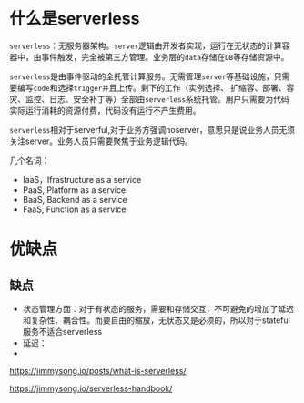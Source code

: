 # 什么是serverless
`serverless`：无服务器架构。`server`逻辑由开发者实现，运行在无状态的计算容器中，由事件触发，完全被第三方管理。业务层的`data`存储在`DB`等存储资源中。

`serverless`是由事件驱动的全托管计算服务。无需管理`server`等基础设施，只需要编写`code`和选择`trigger并`且上传。剩下的工作（实例选择、 扩缩容、部署、容灾、监控、日志、安全补丁等）全部由`serverless`系统托管。用户只需要为代码实际运行消耗的资源付费，代码没有运行不产生费用。

`serverless`相对于serverful,对于业务方强调noserver，意思只是说业务人员无须关注server。业务人员只需要聚焦于业务逻辑代码。

几个名词：
+ IaaS，Ifrastructure as a service
+ PaaS, Platform as a service
+ BaaS, Backend as a service
+ FaaS, Function as a service

# 优缺点

## 缺点
+ 状态管理方面：对于有状态的服务，需要和存储交互，不可避免的增加了延迟和复杂性、耦合性。而要自由的缩放，无状态又是必须的，所以对于stateful服务不适合serverless
+ 延迟：
+ 

https://jimmysong.io/posts/what-is-serverless/

https://jimmysong.io/serverless-handbook/